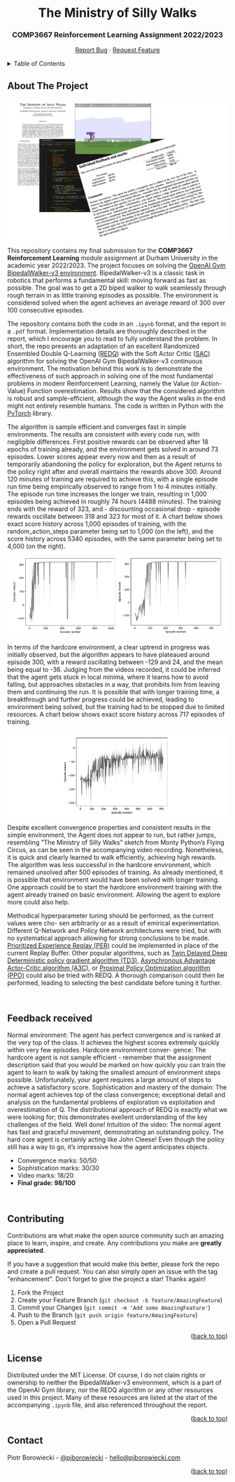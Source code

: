   <h1 align="center">The Ministry of Silly Walks</h1>
  <h3 align="center">COMP3667 Reinforcement Learning Assignment 2022/2023</h3>
  <p align="center">
    <a href="https://github.com/pjborowiecki/COMP3667-Reinforcement-Learning/issues">Report Bug</a>
    ·
    <a href="https://github.com/pjborowiecki/COMP3667-Reinforcement-Learning/issues">Request Feature</a>
  </p>
</div>

<!-- TABLE OF CONTENTS -->
<details>
  <summary>Table of Contents</summary>
  <ol>
    <li>
      <a href="#about-the-project">About The Project</a>
    </li>
    <li>
    <a href="#feedback-received">Feedback Received</a>
    </li>
    <li><a href="#contributing">Contributing</a></li>
    <li><a href="#license">License</a></li>
    <li><a href="#contact">Contact</a></li>
  </ol>
</details>

<!-- ABOUT THE PROJECT -->

## About The Project

![images/screenshot1](images/screenshot-main.png)

This repository contains my final submission for the **COMP3667 Reinforcement Learning** module assignment at Durham University in the academic year 2022/2023. The project focuses on solving the [OpenAI Gym](https://github.com/openai/gym) [BipedalWalker-v3 environment](https://www.gymlibrary.dev/environments/box2d/bipedal_walker/). BipedalWalker-v3 is a classic task in robotics that performs a fundamental skill: moving forward as fast as possible. The goal was to get a 2D biped walker to walk seamlessly through rough terrain in as little training episodes as possible. The environment is considered solved when the agent achieves an average reward of 300 over 100 consecutive episodes.

The repository contains both the code in an `.ipynb` format, and the report in a `.pdf` format. Implementation details are thoroughly described in the report, which I encourage you to read to fully understand the problem. In short, the repo presents an adaptation of an excellent Randomized Ensembled Double Q-Learning ([REDQ](https://arxiv.org/abs/2101.05982)) with the Soft Actor Critic ([SAC](https://arxiv.org/abs/1801.01290)) algorithm for solving the OpenAI Gym BipedalWalker-v3 continuous environment. The motivation behind this work is to demonstrate the effectiveness of such approach in solving one of the most fundamental problems in modenr Reinforcement Learning, namely the Value (or Action-Value) Function overestimation. Results show that the considered algorithm is robust and sample-efficient, although the way the Agent walks in the end might not entirely resemble humans. The code is written in Python with the [PyTorch](https://pytorch.org/) library.

The algorithm is sample efficient and converges fast in simple environments. The results are consistent with every code run, with negligible differences. First positive rewards can be observed after 18 epochs of training already, and the environment gets solved in around 73 episodes. Lower scores appear every now and then as a result of temporarily abandoning the policy for exploration, but the Agent returns to the policy right after and overall maintains the rewards above 300. Around 120 minutes of training are required to achieve this, with a single episode run time being empirically observed to range from 1 to 4 minutes initially. The episode run time increases the longer we train, resulting in 1,000 episodes being achieved in roughly 74 hours (4488 minutes). The training ends with the reward of 323, and - discounting occasional drop - episode rewards oscillate between 318 and 323 for most of it. A chart below shows exact score history across 1,000 episodes of training, with the random_action_steps parameter being set to 1,000 (on the left), and the score history across 5340 episodes, with the same parameter being set to 4,000 (on the right).

![images/screenshot2](images/screenshot5.png)

In terms of the hardcore environment, a clear uptrend in progress was initially observed, but the algorithm appears to have plateaued around episode 300, with a reward oscillating between -129 and 24, and the mean being equal to -36. Judging from the videos recorded, it could be inferred that the agent gets stuck in local minima, where it learns how to avoid falling, but approaches obstacles in a way, that prohibits him from leaving them and continuing the run. It is possible that with longer training time, a breakthrough and further progress could be achieved, leading to environment being solved, but the training had to be stopped due to limited resources. A chart below shows exact score history across 717 episodes of training.

![images/screenshot2](images/screenshot6.png)

Despite excellent convergence properties and consistent results in the simple environment, the Agent does not appear to run, but rather jumps, resembling ”The Ministry of Silly Walks” sketch from Monty Python’s Flying Circus, as can be seen in the accompanying video recording. Nonetheless, it is quick and clearly learned to walk efficiently, achieving high rewards. The algorithm was less successful in the hardcore environment, which remained unsolved after 500 episodes of training. As already mentioned, it is possible that environment would have been solved with longer training. One approach could be to start the hardcore environment training with the agent already trained on basic environment. Allowing the agent to explore more could also help.

Methodical hyperparameter tuning should be performed, as the current values were cho- sen arbitrarily or as a result of emirical experimentation. Different Q-Network and Policy Network architectures were tried, but with no systematical approach allowing for strong conclusions to be made. [Prioritized Experience Replay (PER)](https://arxiv.org/abs/1511.05952) could be implemented in place of the current Replay Buffer. Other popular algorithms, such as [Twin Delayed Deep Deterministic policy gradient algorithm (TD3)](https://arxiv.org/abs/1802.09477), [Asynchronous Advantage Actor-Critic algorithm (A3C)](https://arxiv.org/abs/1602.01783), or [Proximal Policy Optimization algorithm (PPO)](https://arxiv.org/abs/1707.06347) could also be tried with REDQ. A thorough comparison could then be performed, leading to selecting the best candidate before tuning it further.

<br>
<!-- FEEDBACK RECEIVED -->

## Feedback received

Normal environment: The agent has perfect convergence and is ranked at the very top of the class. It achieves the highest scores extremely quickly within very few episodes. Hardcore environment conver- gence: The hardcore agent is not sample efficient - remember that the assignment description said that you would be marked on how quickly you can train the agent to learn to walk by taking the smallest amount of environment steps possible. Unfortunately, your agent requires a large amount of steps to achieve a satisfactory score. Sophistication and mastery of the domain: The normal agent achieves top of the class convergence; exceptional detail and analysis on the fundamental problems of exploration vs exploitation and overestimation of Q. The distributional approach of REDQ is exactly what we were looking for; this demonstrates exellent understanding of the key challenges of the field. Well done! Intuition of the video: The normal agent has fast and graceful movement, demonstrating an outstanding policy. The hard core agent is certainly acting like John Cleese! Even though the policy still has a way to go, it’s impressive how the agent anticipates objects.

- Convergence marks: 50/50
- Sophistication marks: 30/30
- Video marks: 18/20
  <br>
- **Final grade: 98/100**

<br>
<!-- CONTRIBUTING -->

## Contributing

Contributions are what make the open source community such an amazing place to learn, inspire, and create. Any contributions you make are **greatly appreciated**.

If you have a suggestion that would make this better, please fork the repo and create a pull request. You can also simply open an issue with the tag "enhancement".
Don't forget to give the project a star! Thanks again!

1. Fork the Project
2. Create your Feature Branch (`git checkout -b feature/AmazingFeature`)
3. Commit your Changes (`git commit -m 'Add some AmazingFeature'`)
4. Push to the Branch (`git push origin feature/AmazingFeature`)
5. Open a Pull Request

<p align="right">(<a href="#readme-top">back to top</a>)</p>

<!-- LICENSE -->

## License

Distributed under the MIT License. Of course, I do not claim rights or ownership to neither the BipedalWalker-v3 environment, which is a part of the OpenAI Gym library, nor the REDQ algorithm or any other resources used in this project. Many of these resources are listed at the start of the accompanying `.ipynb` file, and also referenced throughout the report.

<p align="right">(<a href="#readme-top">back to top</a>)</p>

<!-- CONTACT -->

## Contact

Piotr Borowiecki - [@pjborowiecki](https://www.linkedin.com/in/pjborowiecki/) - hello@pjborowiecki.com

<p align="right">(<a href="#readme-top">back to top</a>)</p>

<!-- ACKNOWLEDGMENTS -->
